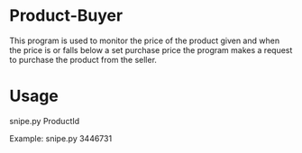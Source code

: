 # Product-Buyer

This program is used to monitor the price of the product given and when the price is or falls below a set purchase price the program makes
a request to purchase the product from the seller.  


# Usage

snipe.py ProductId

Example:
snipe.py 3446731
